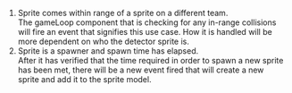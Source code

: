 1. Sprite comes within range of a sprite on a different team.	
The gameLoop component that is checking for any in-range collisions will fire an event that signifies this use case. How it is handled will be more dependent on who the detector sprite is.
2. Sprite is a spawner and spawn time has elapsed.			
After it has verified that the time required in order to spawn a new sprite has been met, there will be a new event fired that will create a new sprite and add it to the sprite model.